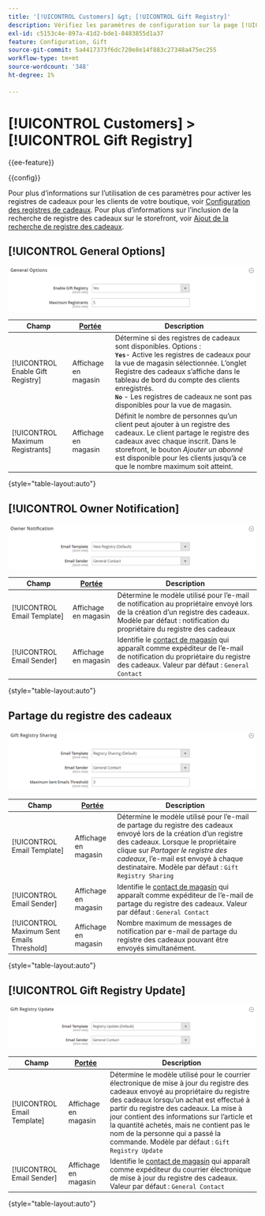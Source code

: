 ```yaml
---
title: '[!UICONTROL Customers] &gt; [!UICONTROL Gift Registry]'
description: Vérifiez les paramètres de configuration sur la page [!UICONTROL Customers] &gt; [!UICONTROL Gift Registry] de l’administrateur Commerce.
exl-id: c5153c4e-897a-41d2-bde1-8483855d1a37
feature: Configuration, Gift
source-git-commit: 5a4417373f6dc720e8e14f883c27348a475ec255
workflow-type: tm+mt
source-wordcount: '348'
ht-degree: 1%

---
```


# [!UICONTROL Customers] > [!UICONTROL Gift Registry]

{{ee-feature}}

{{config}}

Pour plus d’informations sur l’utilisation de ces paramètres pour activer les registres de cadeaux pour les clients de votre boutique, voir [Configuration des registres de cadeaux](../../merchandising-promotions/gift-registry-configure.md). Pour plus d’informations sur l’inclusion de la recherche de registre des cadeaux sur le storefront, voir [Ajout de la recherche de registre des cadeaux](../../merchandising-promotions/gift-registry-search.md).

## [!UICONTROL General Options]

![Options générales](./assets/gift-registry-general-options.png)<!-- zoom -->

<!-- [General Options](https://experienceleague.adobe.com/en/docs/commerce-admin/marketing/merchandising/gift-registry/gift-registry-configure) -->

| Champ | [Portée](../../getting-started/websites-stores-views.md#scope-settings) | Description |
|--- |--- |--- |
| [!UICONTROL Enable Gift Registry] | Affichage en magasin | Détermine si des registres de cadeaux sont disponibles. Options : <br/>**`Yes`**- Active les registres de cadeaux pour la vue de magasin sélectionnée. L’onglet Registre des cadeaux s’affiche dans le tableau de bord du compte des clients enregistrés.<br/>**`No`** - Les registres de cadeaux ne sont pas disponibles pour la vue de magasin. |
| [!UICONTROL Maximum Registrants] | Affichage en magasin | Définit le nombre de personnes qu’un client peut ajouter à un registre des cadeaux. Le client partage le registre des cadeaux avec chaque inscrit. Dans le storefront, le bouton _Ajouter un abonné_ est disponible pour les clients jusqu’à ce que le nombre maximum soit atteint. |

{style="table-layout:auto"}

## [!UICONTROL Owner Notification]

![Notification du propriétaire](./assets/gift-registry-owner-notification.png)<!-- zoom -->

<!-- [Owner Notification](https://experienceleague.adobe.com/en/docs/commerce-admin/marketing/merchandising/gift-registry/gift-registry-configure) -->

| Champ | [Portée](../../getting-started/websites-stores-views.md#scope-settings) | Description |
|--- |--- |--- |
| [!UICONTROL Email Template] | Affichage en magasin | Détermine le modèle utilisé pour l’e-mail de notification au propriétaire envoyé lors de la création d’un registre des cadeaux. Modèle par défaut : notification du propriétaire du registre des cadeaux |
| [!UICONTROL Email Sender] | Affichage en magasin | Identifie le [contact de magasin](../../getting-started/store-details.md#store-email-addresses) qui apparaît comme expéditeur de l’e-mail de notification du propriétaire du registre des cadeaux. Valeur par défaut : `General Contact` |

{style="table-layout:auto"}

## Partage du registre des cadeaux

![Partage du registre des cadeaux](./assets/gift-registry-gift-registry-sharing.png)<!-- zoom -->

<!-- Gift Registry Sharing](https://experienceleague.adobe.com/en/docs/commerce-admin/marketing/merchandising/gift-registry/gift-registry-configure) -->

| Champ | [Portée](../../getting-started/websites-stores-views.md#scope-settings) | Description |
|--- |--- |--- |
| [!UICONTROL Email Template] | Affichage en magasin | Détermine le modèle utilisé pour l’e-mail de partage du registre des cadeaux envoyé lors de la création d’un registre des cadeaux. Lorsque le propriétaire clique sur _Partager le registre des cadeaux_, l’e-mail est envoyé à chaque destinataire. Modèle par défaut : `Gift Registry Sharing` |
| [!UICONTROL Email Sender] | Affichage en magasin | Identifie le [contact de magasin](../../getting-started/store-details.md#store-email-addresses) qui apparaît comme expéditeur de l’e-mail de partage du registre des cadeaux. Valeur par défaut : `General Contact` |
| [!UICONTROL Maximum Sent Emails Threshold] | Affichage en magasin | Nombre maximum de messages de notification par e-mail de partage du registre des cadeaux pouvant être envoyés simultanément. |

{style="table-layout:auto"}

## [!UICONTROL Gift Registry Update]

![Mise à jour du registre des cadeaux](./assets/gift-registry-gift-registry-update.png)<!-- zoom -->

<!-- [Gift Registry Update](https://experienceleague.adobe.com/en/docs/commerce-admin/marketing/merchandising/gift-registry/gift-registry-configure) -->

| Champ | [Portée](../../getting-started/websites-stores-views.md#scope-settings) | Description |
|--- |--- |--- |
| [!UICONTROL Email Template] | Affichage en magasin | Détermine le modèle utilisé pour le courrier électronique de mise à jour du registre des cadeaux envoyé au propriétaire du registre des cadeaux lorsqu’un achat est effectué à partir du registre des cadeaux. La mise à jour contient des informations sur l’article et la quantité achetés, mais ne contient pas le nom de la personne qui a passé la commande. Modèle par défaut : `Gift Registry Update` |
| [!UICONTROL Email Sender] | Affichage en magasin | Identifie le [contact de magasin](../../getting-started/store-details.md#store-email-addresses) qui apparaît comme expéditeur du courrier électronique de mise à jour du registre des cadeaux. Valeur par défaut : `General Contact` |

{style="table-layout:auto"}
